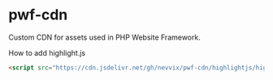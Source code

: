 # pwf-cdn

Custom CDN for assets used in PHP Website Framework.

How to add highlight.js

```HTML
<script src="https://cdn.jsdelivr.net/gh/nevvix/pwf-cdn/highlightjs/highlight.pack.js"></script>
```
